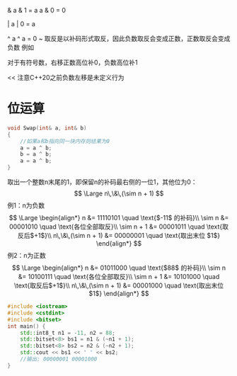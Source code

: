&
a & 1 = a
a & 0 = 0

|
a | 0 = a

^
a ^ a = 0
~
取反是以补码形式取反，因此负数取反会变成正数，正数取反会变成负数
例如

>>
对于有符号数，右移正数高位补0，负数高位补1

<<
注意C++20之前负数左移是未定义行为
# 位运算
```cpp
void Swap(int& a, int& b)
{
    //如果a和b指向同一块内存则结果为0
    a = a ^ b;
    b = a ^ b;
    a = a ^ b;
}
```
取出一个整数n末尾的1，即保留n的补码最右侧的一位1，其他位为0：
$$
    \Large
    n\,\&\,(\sim n + 1) 
$$
例1：n为负数
$$
\Large
\begin{align*}
    n &= 11110101 \quad \text{$-11$ 的补码}\\
    \sim n &= 00001010 \quad \text{各位全部取反}\\
    \sim n + 1 &= 00001011 \quad \text{取反后$+1$}\\
    n\,\&\,(\sim n + 1) &= 00000001 \quad \text{取出末位 $1$}
\end{align*}
$$
例2：n为正数
$$
\Large
\begin{align*}
    n &= 01011000 \quad \text{$88$ 的补码}\\
    \sim n &= 10100111 \quad \text{各位全部取反}\\
    \sim n + 1 &= 10101000 \quad \text{取反后$+1$}\\
    n\,\&\,(\sim n + 1) &= 00001000 \quad \text{取出末位 $1$}
\end{align*}
$$
```cpp
#include <iostream>
#include <cstdint>
#include <bitset>
int main() {
    std::int8_t n1 = -11, n2 = 88;
    std::bitset<8> bs1 = n1 & (~n1 + 1);
    std::bitset<8> bs2 = n2 & (~n2 + 1);
    std::cout << bs1 << ' ' << bs2;
    //输出: 00000001 00001000
}
```
